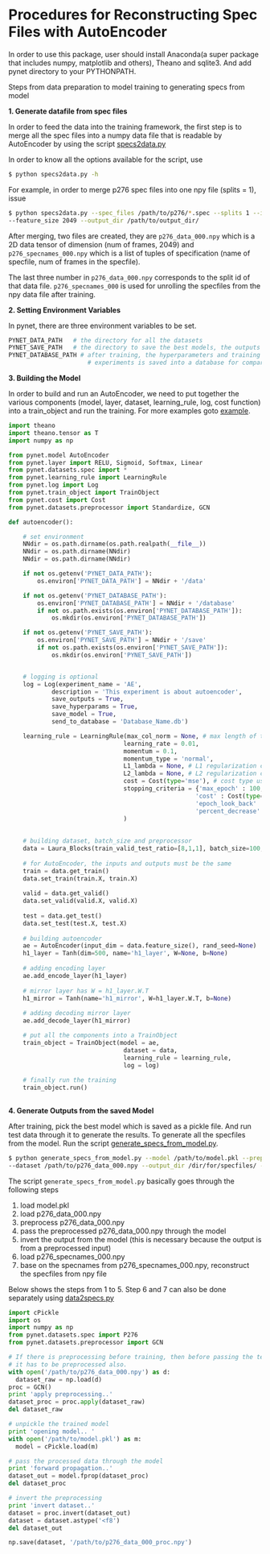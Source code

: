 
# Procedures for Reconstructing Spec Files with AutoEncoder #

In order to use this package, user should install Anaconda(a super package that includes 
numpy, matplotlib and others), Theano and sqlite3. And add pynet directory to your PYTHONPATH.

Steps from data preparation to model training to generating specs from model

__1. Generate datafile from spec files__

In order to feed the data into the training framework, 
the first step is to merge all the spec files into a numpy data 
file that is readable by AutoEncoder by using the script
[specs2data.py](../scripts/specs2data.py)

In order to know all the options available for the script, use 

```bash
$ python specs2data.py -h
```

For example, in order to merge p276 spec files into one npy file (splits = 1), issue

```bash
$ python specs2data.py --spec_files /path/to/p276/*.spec --splits 1 --input_spec_dtype f4 
--feature_size 2049 --output_dir /path/to/output_dir/
```

After merging, two files are created, they are `p276_data_000.npy` which is a 2D data tensor 
of dimension (num of frames, 2049) and `p276_specnames_000.npy` 
which is a list of tuples of specification (name of specfile, num of frames in the specfile).

The last three number in `p276_data_000.npy` corresponds to the split id of that data file.
`p276_specnames_000` is used for unrolling the specfiles from the npy data file after training.

__2. Setting Environment Variables__

In pynet, there are three environment variables to be set.

```python
PYNET_DATA_PATH   # the directory for all the datasets
PYNET_SAVE_PATH   # the directory to save the best models, the outputs logs and the hyperparameters 
PYNET_DATABASE_PATH # after training, the hyperparameters and training results from various 
                      # experiments is saved into a database for comparisions
``` 

__3. Building the Model__

In order to build and run an AutoEncoder, we need to put together the various components
(model, layer, dataset, learning_rule, log, cost function) into a train_object and run the
training. For more examples goto [example](../example/).

```python
import theano
import theano.tensor as T
import numpy as np

from pynet.model AutoEncoder
from pynet.layer import RELU, Sigmoid, Softmax, Linear 
from pynet.datasets.spec import *
from pynet.learning_rule import LearningRule
from pynet.log import Log
from pynet.train_object import TrainObject
from pynet.cost import Cost
from pynet.datasets.preprocessor import Standardize, GCN

def autoencoder():

    # set environment
    NNdir = os.path.dirname(os.path.realpath(__file__))
    NNdir = os.path.dirname(NNdir)
    NNdir = os.path.dirname(NNdir)

    if not os.getenv('PYNET_DATA_PATH'):
        os.environ['PYNET_DATA_PATH'] = NNdir + '/data'

    if not os.getenv('PYNET_DATABASE_PATH'):
        os.environ['PYNET_DATABASE_PATH'] = NNdir + '/database'
        if not os.path.exists(os.environ['PYNET_DATABASE_PATH']):
            os.mkdir(os.environ['PYNET_DATABASE_PATH'])

    if not os.getenv('PYNET_SAVE_PATH'):
        os.environ['PYNET_SAVE_PATH'] = NNdir + '/save'
        if not os.path.exists(os.environ['PYNET_SAVE_PATH']):
            os.mkdir(os.environ['PYNET_SAVE_PATH'])


    # logging is optional
    log = Log(experiment_name = 'AE',
            description = 'This experiment is about autoencoder',
            save_outputs = True,
            save_hyperparams = True,
            save_model = True,
            send_to_database = 'Database_Name.db')

    learning_rule = LearningRule(max_col_norm = None, # max length of the weight vector from lower layer going into upper neuron
                                learning_rate = 0.01,
                                momentum = 0.1,
                                momentum_type = 'normal',
                                L1_lambda = None, # L1 regularization coefficient
                                L2_lambda = None, # L2 regularization coefficient
                                cost = Cost(type='mse'), # cost type use for backprop during training
                                stopping_criteria = {'max_epoch' : 100, # maximum number of epochs for the training
                                                    'cost' : Cost(type='mse'), # cost type use for testing the quality of the trained model
                                                    'epoch_look_back' : 10, # number of epoch to look back for error improvement
                                                    'percent_decrease' : 0.001} # requires at least 0.001 = 0.1% decrease in error when look back of 10 epochs
                                )
                            
    
    # building dataset, batch_size and preprocessor
    data = Laura_Blocks(train_valid_test_ratio=[8,1,1], batch_size=100, preprocessor=GCN())
    
    # for AutoEncoder, the inputs and outputs must be the same
    train = data.get_train()
    data.set_train(train.X, train.X)
    
    valid = data.get_valid()
    data.set_valid(valid.X, valid.X)
    
    test = data.get_test()
    data.set_test(test.X, test.X)
    
    # building autoencoder
    ae = AutoEncoder(input_dim = data.feature_size(), rand_seed=None)
    h1_layer = Tanh(dim=500, name='h1_layer', W=None, b=None)
    
    # adding encoding layer
    ae.add_encode_layer(h1_layer)
    
    # mirror layer has W = h1_layer.W.T
    h1_mirror = Tanh(name='h1_mirror', W=h1_layer.W.T, b=None)
    
    # adding decoding mirror layer
    ae.add_decode_layer(h1_mirror)

    # put all the components into a TrainObject
    train_object = TrainObject(model = ae,
                                dataset = data,
                                learning_rule = learning_rule,
                                log = log)
    
    # finally run the training                         
    train_object.run()
    
```
__4. Generate Outputs from the saved Model__

After training, pick the best model which is saved as a pickle file. And run test data through it
to generate the results. To generate all the specfiles from the model. Run the script
[generate_specs_from_model.py](../scripts/generate_specs_from_model.py).

```bash
$ python generate_specs_from_model.py --model /path/to/model.pkl --preprocessor GCN 
--dataset /path/to/p276_data_000.npy --output_dir /dir/for/specfiles/ --output_dtype <f8
```
The script `generate_specs_from_model.py` basically goes through the following steps    
1.  load model.pkl  
2.  load p276_data_000.npy  
3.  preprocess p276_data_000.npy  
4.  pass the preprocessed p276_data_000.npy through the model  
5.  invert the output from the model (this is necessary because the output is from a preprocessed input)  
6.  load p276_specnames_000.npy  
7.  base on the specnames from p276_specnames_000.npy, reconstruct the specfiles from npy file  

Below shows the steps from 1 to 5. Step 6 and 7 can also be done separately using 
[data2specs.py](../scrips/data2specs.py)

```python
import cPickle
import os
import numpy as np
from pynet.datasets.spec import P276
from pynet.datasets.preprocessor import GCN

# If there is preprocessing before training, then before passing the test data through the model,
# it has to be preprocessed also.
with open('/path/to/p276_data_000.npy') as d:
  dataset_raw = np.load(d)
proc = GCN()
print 'apply preprocessing..'
dataset_proc = proc.apply(dataset_raw)
del dataset_raw

# unpickle the trained model
print 'opening model.. '
with open('/path/to/model.pkl') as m:
  model = cPickle.load(m)

# pass the processed data through the model
print 'forward propagation..'
dataset_out = model.fprop(dataset_proc)
del dataset_proc

# invert the preprocessing
print 'invert dataset..'
dataset = proc.invert(dataset_out)
dataset = dataset.astype('<f8')
del dataset_out

np.save(dataset, '/path/to/p276_data_000_proc.npy')
```



